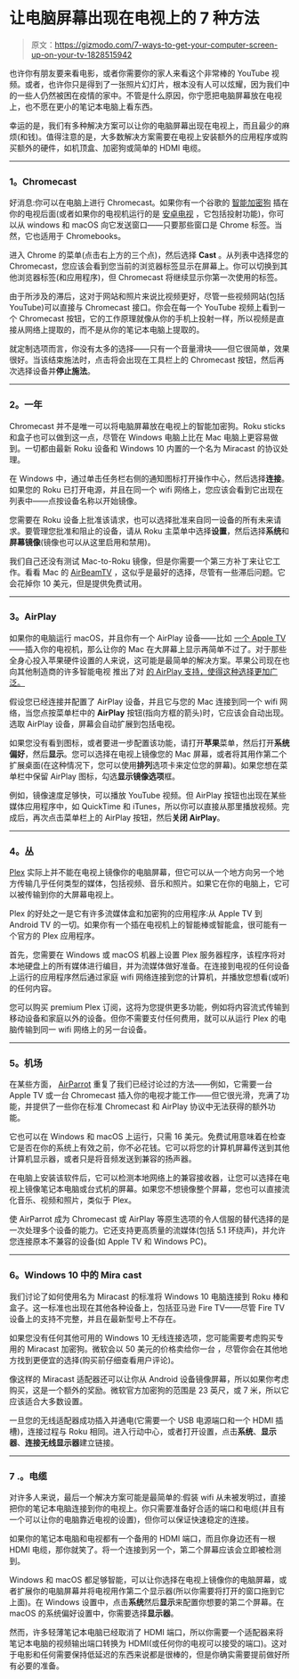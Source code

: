 # 让电脑屏幕出现在电视上的 7 种方法

> 原文：<https://gizmodo.com/7-ways-to-get-your-computer-screen-up-on-your-tv-1828515942>

也许你有朋友要来看电影，或者你需要你的家人来看这个非常棒的 YouTube 视频。或者，也许你只是得到了一张照片幻灯片，根本没有人可以炫耀，因为我们中的一些人仍然被困在疫情的家中。不管是什么原因，你宁愿把电脑屏幕放在电视上，也不愿在更小的笔记本电脑上看东西。



幸运的是，我们有多种解决方案可以让你的电脑屏幕出现在电视上，而且最少的麻烦(和钱)。值得注意的是，大多数解决方案需要在电视上安装额外的应用程序或购买额外的硬件，如机顶盒、加密狗或简单的 HDMI 电缆。

* * *

### **1。Chromecast**

好消息:你可以在电脑上进行 Chromecast。如果你有一个谷歌的 [智能加密狗](https://gizmodo.com/the-chromecast-ultra-is-impressively-terrific-at-a-rock-1788752069) 插在你的电视后面(或者如果你的电视机运行的是 [安卓电视](https://gizmodo.com/android-tv-vs-apple-tv-the-best-platform-for-your-tv-r-1840469491) ，它包括投射功能)，你可以从 windows 和 macOS 向它发送窗口——只要那些窗口是 Chrome 标签。当然，它也适用于 Chromebooks。

进入 Chrome 的菜单(点击右上方的三个点)，然后选择 **Cast** 。从列表中选择您的 Chromecast，您应该会看到您当前的浏览器标签显示在屏幕上。你可以切换到其他浏览器标签(和应用程序)，但 Chromecast 将继续显示你第一次使用的标签。

由于所涉及的滞后，这对于网站和照片来说比视频更好，尽管一些视频网站(包括 YouTube)可以直接与 Chromecast 接口。你会在每一个 YouTube 视频上看到一个 Chromecast 按钮，它的工作原理就像从你的手机上投射一样，所以视频是直接从网络上提取的，而不是从你的笔记本电脑上提取的。

就定制选项而言，你没有太多的选择——只有一个音量滑块——但它很简单，效果很好。当该结束施法时，点击将会出现在工具栏上的 Chromecast 按钮，然后再次选择设备并**停止施法**。

* * *

### **2。一年**

Chromecast 并不是唯一可以将电脑屏幕放在电视上的智能加密狗。Roku sticks 和盒子也可以做到这一点，尽管在 Windows 电脑上比在 Mac 电脑上更容易做到。一切都由最新 Roku 设备和 Windows 10 内置的一个名为 Miracast 的协议处理。

在 Windows 中，通过单击任务栏右侧的通知图标打开操作中心，然后选择**连接**。如果您的 Roku 已打开电源，并且在同一个 wifi 网络上，您应该会看到它出现在列表中——点按设备名称以开始镜像。

您需要在 Roku 设备上批准该请求，也可以选择批准来自同一设备的所有未来请求。要管理您批准和阻止的设备，请从 Roku 主菜单中选择**设置**，然后选择**系统**和**屏幕镜像**(镜像也可以从这里启用和禁用)。

我们自己还没有测试 Mac-to-Roku 镜像，但是你需要一个第三方补丁来让它工作。看看 Mac 的 [AirBeamTV](https://www.airbeam.tv/) ，这似乎是最好的选择，尽管有一些滞后问题。它会花掉你 10 美元，但是提供免费试用。

* * *

### **3。AirPlay**

如果你的电脑运行 macOS，并且你有一个 AirPlay 设备——比如 [一个 Apple TV](https://gizmodo.com/apple-tv-4k-is-a-damn-good-set-top-box-1818715662)——插入你的电视机，那么让你的 Mac 在大屏幕上显示再简单不过了。对于那些全身心投入苹果硬件设置的人来说，这可能是最简单的解决方案。苹果公司现在也向其他制造商的许多智能电视 推出了对 [的 AirPlay 支持，使得这种选择更加广泛。](https://gizmodo.com/how-to-watch-apple-tv-if-you-havent-got-an-apple-tv-1840483641)

假设您已经连接并配置了 AirPlay 设备，并且它与您的 Mac 连接到同一个 wifi 网络，当您点按菜单栏中的 **AirPlay** 按钮(指向方框的箭头)时，它应该会自动出现。选取 AirPlay 设备，屏幕会自动扩展到包括电视。

如果您没有看到图标，或者要进一步配置该功能，请打开**苹果**菜单，然后打开**系统偏好**，然后**显示**。您可以选择在电视上镜像您的 Mac 屏幕，或者将其用作第二个扩展桌面(在这种情况下，您可以使用**排列**选项卡来定位您的屏幕)。如果您想在菜单栏中保留 AirPlay 图标，勾选**显示镜像选项**框。

例如，镜像速度足够快，可以播放 YouTube 视频。但 AirPlay 按钮也出现在某些媒体应用程序中，如 QuickTime 和 iTunes，所以你可以直接从那里播放视频。完成后，再次点击菜单栏上的 AirPlay 按钮，然后**关闭 AirPlay**。

* * *

### **4。丛**

[Plex](https://www.plex.tv/) 实际上并不能在电视上镜像你的电脑屏幕，但它可以从一个地方向另一个地方传输几乎任何类型的媒体，包括视频、音乐和照片。如果它在你的电脑上，它可以被传输到你的大屏幕电视上。

Plex 的好处之一是它有许多流媒体盒和加密狗的应用程序:从 Apple TV 到 Android TV 的一切。如果你有一个插在电视机上的智能棒或智能盒，很可能有一个官方的 Plex 应用程序。

首先，您需要在 Windows 或 macOS 机器上设置 Plex 服务器程序，该程序将对本地硬盘上的所有媒体进行编目，并为流媒体做好准备。在连接到电视的任何设备上运行的应用程序然后通过家庭 wifi 网络连接到您的计算机，并播放您想看(或听)的任何内容。

您可以购买 premium Plex 订阅，这将为您提供更多功能，例如将内容流式传输到移动设备和家庭以外的设备。但你不需要支付任何费用，就可以从运行 Plex 的电脑传输到同一 wifi 网络上的另一台设备。

* * *

### **5。机场**

在某些方面， [AirParrot](https://www.airsquirrels.com/airparrot/) 重复了我们已经讨论过的方法——例如，它需要一台 Apple TV 或一台 Chromecast 插入你的电视才能工作——但它很光滑，充满了功能，并提供了一些你在标准 Chromecast 和 AirPlay 协议中无法获得的额外功能。

它也可以在 Windows 和 macOS 上运行，只需 16 美元。免费试用意味着在检查它是否在你的系统上有效之前，你不必花钱。它可以将您的计算机屏幕传送到其他计算机显示器，或者只是将音频发送到兼容的扬声器。

在电脑上安装该软件后，它可以检测本地网络上的兼容接收器，让您可以选择在电视上镜像笔记本电脑或台式机的屏幕。如果您不想镜像整个屏幕，您也可以直接流化音乐、视频和照片，类似于 Plex。

使 AirParrot 成为 Chromecast 或 AirPlay 等原生选项的令人信服的替代选择的是一次处理多个设备的能力。它还支持更高质量的流媒体(包括 5.1 环绕声)，并允许您连接原本不兼容的设备(如 Apple TV 和 Windows PC)。

* * *

### **6。Windows 10 中的 Mira cast**

我们讨论了如何使用名为 Miracast 的标准将 Windows 10 电脑连接到 Roku 棒和盒子。这一标准也出现在其他各种设备上，包括亚马逊 Fire TV——尽管 Fire TV 设备上的支持不完整，并且在最新型号上不存在。

如果您没有任何其他可用的 Windows 10 无线连接选项，您可能需要考虑购买专用的 Miracast 加密狗。微软会以 50 美元的价格卖给你一台 ，尽管你会在其他地方找到更便宜的选择(购买前仔细查看用户评论)。

像这样的 Miracast 适配器还可以让你从 Android 设备镜像屏幕，所以如果你考虑购买，这是一个额外的奖励。微软官方加密狗的范围是 23 英尺，或 7 米，所以它应该适合大多数设置。

一旦您的无线适配器成功插入并通电(它需要一个 USB 电源端口和一个 HDMI 插槽)，连接过程与 Roku 相同。进入行动中心，或者打开设置，点击**系统**、**显示器**、**连接无线显示器**建立链接。

* * *

### 7 .**。电缆**

对许多人来说，最后一个解决方案可能是最简单的:假装 wifi 从未被发明过，直接把你的笔记本电脑连接到你的电视上。你只需要准备好合适的端口和电缆(并且有一个可以让你的电脑靠近电视的设置)，但你可以保证快速稳定的连接。

如果你的笔记本电脑和电视都有一个备用的 HDMI 端口，而且你身边还有一根 HDMI 电缆，那你就笑了。将一个连接到另一个，第二个屏幕应该会立即被检测到。

Windows 和 macOS 都足够智能，可以让你选择在电视上镜像你的电脑屏幕，或者扩展你的电脑屏幕并将电视用作第二个显示器(所以你需要将打开的窗口拖到它上面)。在 Windows 设置中，点击**系统**然后**显示**来配置你想要的第二个屏幕。在 macOS 的系统偏好设置中，你需要选择**显示器**。

然而，许多轻薄笔记本电脑已经取消了 HDMI 端口，所以你需要一个适配器来将笔记本电脑的视频输出端口转换为 HDMI(或任何你的电视可以接受的端口)。这对于电影和任何需要保持低延迟的东西来说都是很棒的，但是你确实需要提前做好所有必要的准备。